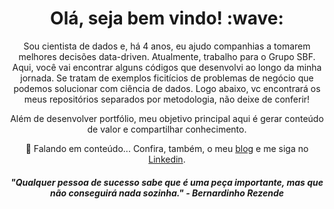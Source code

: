 <h1 align='center'> Olá, seja bem vindo! :wave:</h1>
<p align='center'>
Sou cientista de dados e, há 4 anos, eu ajudo companhias a tomarem melhores decisões data-driven. Atualmente, trabalho para o Grupo SBF.
 Aqui, você vai encontrar alguns códigos que desenvolvi ao longo da minha jornada. Se tratam de exemplos ficitícios de problemas de negócio que podemos solucionar com ciência de dados. Logo abaixo, vc encontrará os meus repositórios separados por metodologia, não deixe de conferir!
</p>
<p align='center'> 
 Além de desenvolver portfólio, meu objetivo principal aqui é gerar conteúdo de valor e compartilhar conhecimento.
</p>
<p align='center'>💬 Falando em conteúdo... Confira, também, o meu <a href="https://medium.com/camilawaltrick">blog</a>
e me siga no <a href="https://www.linkedin.com/in/camilawaltrick/">Linkedin</a>.</p>
<h4 align='center'><i>"Qualquer pessoa de sucesso sabe que é uma peça importante, mas que não conseguirá nada sozinha." - Bernardinho Rezende</i></h4> 
